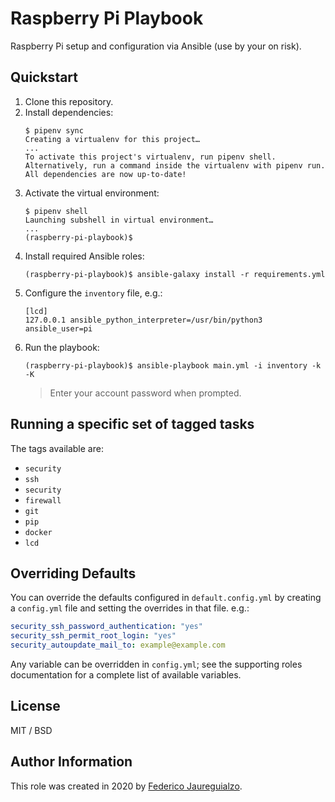 Raspberry Pi Playbook
=====================

Raspberry Pi setup and configuration via Ansible (use by your on risk).

Quickstart
----------

1. Clone this repository.
2. Install dependencies:
    ```shell
    $ pipenv sync
    Creating a virtualenv for this project…
    ...
    To activate this project's virtualenv, run pipenv shell.
    Alternatively, run a command inside the virtualenv with pipenv run.
    All dependencies are now up-to-date!
    ```
3. Activate the virtual environment:
    ```shell
    $ pipenv shell
    Launching subshell in virtual environment…
    ...
    (raspberry-pi-playbook)$
    ```
4.  Install required Ansible roles:
    ```shell
    (raspberry-pi-playbook)$ ansible-galaxy install -r requirements.yml
    ```
4. Configure the `inventory` file, e.g.:
    ```
    [lcd]
    127.0.0.1 ansible_python_interpreter=/usr/bin/python3 ansible_user=pi
    ```
5. Run the playbook:
    ```shell
    (raspberry-pi-playbook)$ ansible-playbook main.yml -i inventory -k -K
    ```
    > Enter your account password when prompted.

Running a specific set of tagged tasks
--------------------------------------

The tags available are:
* `security`
* `ssh`
* `security`
* `firewall`
* `git`
* `pip`
* `docker`
* `lcd`

Overriding Defaults
-------------------

You can override the defaults configured in `default.config.yml` by creating a `config.yml` file and setting the overrides in that file. e.g.:

```yaml
security_ssh_password_authentication: "yes"
security_ssh_permit_root_login: "yes"
security_autoupdate_mail_to: example@example.com
```

Any variable can be overridden in `config.yml`; see the supporting roles documentation for a complete list of available variables.

License
-------

MIT / BSD

Author Information
------------------

This role was created in 2020 by [Federico Jaureguialzo][fedejaure].

[fedejaure]: https://github.com/fedejaure
